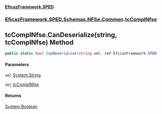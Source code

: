 #### [EficazFramework.SPED](EficazFrameworkSPED.md 'EficazFramework SPED')
### [EficazFramework.SPED.Schemas.NFSe.Common](EficazFramework.SPED.Schemas.NFSe.Common.md 'EficazFramework.SPED.Schemas.NFSe.Common').[tcComplNfse](EficazFramework.SPED.Schemas.NFSe.Common/tcComplNfse.md 'EficazFramework.SPED.Schemas.NFSe.Common.tcComplNfse')

## tcComplNfse.CanDeserialize(string, tcComplNfse) Method

```csharp
public static bool CanDeserialize(string xml, ref EficazFramework.SPED.Schemas.NFSe.Common.tcComplNfse obj);
```
#### Parameters

<a name='EficazFramework.SPED.Schemas.NFSe.Common.tcComplNfse.CanDeserialize(string,EficazFramework.SPED.Schemas.NFSe.Common.tcComplNfse).xml'></a>

`xml` [System.String](https://docs.microsoft.com/en-us/dotnet/api/System.String 'System.String')

<a name='EficazFramework.SPED.Schemas.NFSe.Common.tcComplNfse.CanDeserialize(string,EficazFramework.SPED.Schemas.NFSe.Common.tcComplNfse).obj'></a>

`obj` [tcComplNfse](EficazFramework.SPED.Schemas.NFSe.Common/tcComplNfse.md 'EficazFramework.SPED.Schemas.NFSe.Common.tcComplNfse')

#### Returns
[System.Boolean](https://docs.microsoft.com/en-us/dotnet/api/System.Boolean 'System.Boolean')